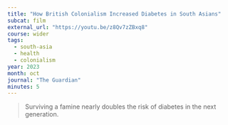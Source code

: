 ```yaml
---
title: "How British Colonialism Increased Diabetes in South Asians"
subcat: film
external_url: "https://youtu.be/z8Qv7zZBxq8"
course: wider
tags:
  - south-asia
  - health
  - colonialism
year: 2023
month: oct
journal: "The Guardian"
minutes: 5
---
```


> Surviving a famine nearly doubles the risk of diabetes in the next generation.
